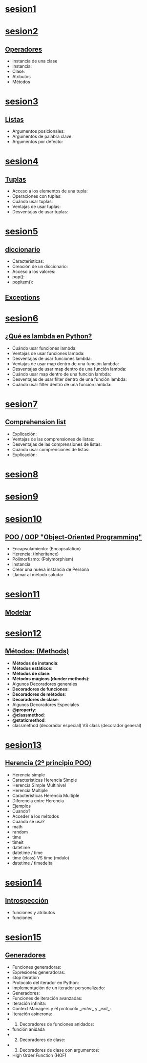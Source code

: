 # [sesion1](./sesion1)
# [sesion2](./sesion2)
## [Operadores](./sesion2/sesion2.md)
- Instancia de una clase
- Instancia:
- Clase:
- Atributos
- Métodos

# [sesion3](./sesion3)
## [Listas](./sesion3/session3.md)
- Argumentos posicionales:
- Argumentos de palabra clave:
- Argumentos por defecto:

# [sesion4](./sesion4)
## [Tuplas](./sesion4/sesion4.md)
- Acceso a los elementos de una tupla:
- Operaciones con tuplas:
- Cuándo usar tuplas:
- Ventajas de usar tuplas:
- Desventajas de usar tuplas:

# [sesion5](./sesion5)
## [diccionario](./sesion5/diccionario.md)
- Características:
- Creación de un diccionario:
- Acceso a los valores:
- pop():
- popitem():

## [Exceptions](./sesion5/exceptions.md)


# [sesion6](./sesion6)
## [¿Qué es lambda en Python?](./sesion6/lambda.md)
- Cuándo usar funciones lambda:
- Ventajas de usar funciones lambda:
- Desventajas de usar funciones lambda:
- Ventajas de usar map dentro de una función lambda:
- Desventajas de usar map dentro de una función lambda:
- Cuándo usar map dentro de una función lambda:
- Desventajas de usar filter dentro de una función lambda:
- Cuándo usar filter dentro de una función lambda:

# [sesion7](./sesion7)
## [Comprehension list](./sesion7/sesion7.md)
- Explicación:
- Ventajas de las comprensiones de listas:
- Desventajas de las comprensiones de listas:
- Cuándo usar comprensiones de listas:
- Explicación:

# [sesion8](./sesion8)
# [sesion9](./sesion9)
# [sesion10](./sesion10)
## [POO / OOP "Object-Oriented Programming"](./sesion10/POO_sesion10.md)
- Encapsulamiento: (Encapsulation)
- Herencia: (Inheritance)
- Polimorfismo: (Polymorphism)
- instancia
- Crear una nueva instancia de Persona
- Llamar al método saludar

# [sesion11](./sesion11)
## [Modelar](./sesion11/sesion11.md)


# [sesion12](./sesion12)
## [Métodos: (Methods)](./sesion12/sesion12.md)
- **Métodos de instancia**:
- **Métodos estáticos**:
- **Métodos de clase**:
- **Métodos mágicos (dunder methods)**:
- Algunos Decoradores generales
- **Decoradores de funciones**:
- **Decoradores de métodos**:
- **Decoradores de clase**:
- Algunos Decoradores Especiales
- **@property**:
- **@classmethod**:
- **@staticmethod**:
- classmethod (decorador especial) VS class (decorador general)

# [sesion13](./sesion13)
## [Herencia (2º principio POO)](./sesion13/sesion13.md)
- Herencia simple
- Caracteristicas Herencia Simple
- Herencia Simple Multinivel
- Herencia Multiple
- Caracteristicas Herencia Multiple
- Diferencia entre Herencia
- Ejemplos
- Cuando?
- Acceder a los métodos
- Cuando se usa?
- math
- random
- time
- timeit
- datetime
- datetime / time
- time (class) VS time (mdulo)
- datetime / timedelta

# [sesion14](./sesion14)
## [Introspección](./sesion14/sesion14.md)
- funciones y atributos
- funciones

# [sesion15](./sesion15)
## [Generadores](./sesion15/sesion15.md)
- Funciones generadoras:
- Expresiones generadoras:
- stop iteration
- Protocolo del iterador en Python:
- Implementación de un iterador personalizado:
- Generadores:
- Funciones de iteración avanzadas:
- Iteración infinita:
- Context Managers y el protocolo \__enter__ y \__exit__:
- Iteración asíncrona:
- 1. Decoradores de funciones anidados:
- función anidada
- 2. Decoradores de clase:
- 3. Decoradores de clase con argumentos:
- High Order Function (HOF)
